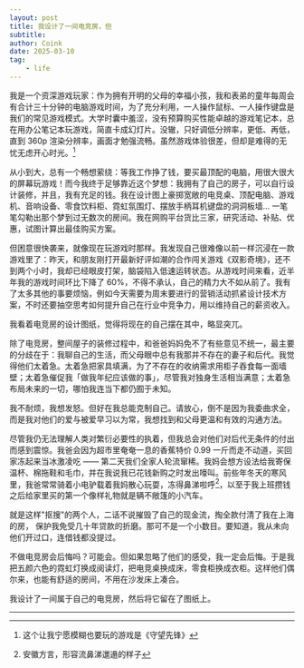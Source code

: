 ```yaml
---
layout: post
title: 我设计了一间电竞房，但
subtitle: 
author: Coink
date: 2025-03-10
tag: 
    - life
---
```


我是一个资深游戏玩家：作为拥有开明的父母的幸福小孩，我和表弟的童年每周会有合计三十分钟的电脑游戏时间，为了充分利用，一人操作鼠标、一人操作键盘是我们的常见游戏模式。大学时囊中羞涩，没有预算购买性能卓越的游戏笔记本，总在用办公笔记本玩游戏，简直卡成幻灯片。没辙，只好调低分辨率，更低、再低，直到 360p 渲染分辨率，画面才勉强流畅。虽然游戏体验很差，但却是难得的无忧无虑开心时光。[^1]

从小到大，总有一个畅想萦绕：等我工作挣了钱，要买最顶配的电脑，用很大很大的屏幕玩游戏！而今我终于足够靠近这个梦想：我拥有了自己的房子，可以自行设计装修，并且，我有充足的钱。我在设计图上豪掷宽敞的电竞桌、顶配电脑、游戏机、音响设备、零食饮料柜、霓虹氛围灯、摆放手柄耳机键盘的洞洞板墙… 一笔笔勾勒出那个梦到过无数次的房间。我在网购平台货比三家，研究活动、补贴、优惠，试图计算出最佳购买方案。

但困意很快袭来，就像现在玩游戏时那样。我发现自己很难像以前一样沉浸在一款游戏里了：昨天，和朋友刚打开最新好评如潮的合作闯关游戏《双影奇境》，还不到两个小时，我却已经眼皮打架，脑袋陷入低速运转状态。从游戏时间来看，近半年我的游戏时间环比下降了 60%，不得不承认，自己的精力大不如从前了。我有了太多其他的事要烦恼，例如今天需要为周末要进行的营销活动抓紧设计技术方案，不时还要抽空思考如何提升自己在行业中竞争力，用以维持自己的薪资收入。

我看着电竞房的设计图纸，觉得将现在的自己摆在其中，略显突兀。

除了电竞房，整间屋子的装修过程中，和爸爸妈妈免不了有些意见不统一，最主要的分歧在于：我聊自己的生活，而父母眼中总有我那并不存在的妻子和后代。我觉得他们太着急。太着急把家具填满，为了不存在的收纳需求用柜子吞食每一面墙壁；太着急催促我「做我年纪应该做的事」，尽管我对独身生活相当满意；太着急布局未来的一切，哪怕我连当下都仍囿于未知。

我不耐烦，我想发怒。但好在我总能克制自己。请放心，倒不是因为我委曲求全，而是我对他们的爱与被爱早习以为常，我想找到和父母更温和有效的沟通方法。

尽管我仍无法理解人类对繁衍必要性的执着，但我总会对他们对后代无条件的付出而感到震惊。我爸会因为超市里奄奄一息的香蕉特价 0.99 一斤而走不动道，买回家冻起来当冰激凌吃 —— 第二天我们全家人轮流窜稀。我妈会想方设法给我寄保温杯、棉拖鞋和毛巾，并在我说我已花钱新购之时发出嚎叫。前些年冬天的寒风里，我爸常常骑着小电驴载着我妈散心玩耍，冻得鼻涕啦呼[^2]，以至于我上班攒钱之后给家里买的第一个像样礼物就是辆不敞篷的小汽车。

就是这样"抠搜"的两个人，二话不说摧毁了自己的现金流，掏全款付清了我在上海的房， 保护我免受几十年贷款的折磨。那可不是一个小数目。要知道，我从未向他们开过口，连借钱都没提过。

不做电竞房会后悔吗？可能会。但如果忽略了他们的感受，我一定会后悔。于是我把五颜六色的霓虹灯换成阅读灯，把电竞桌换成床，零食柜换成衣柜。这样他们偶尔来，也能有舒适的房间，不用在沙发床上凑合。

我设计了一间属于自己的电竞房，然后将它留在了图纸上。


---


[^1]: 这个让我宁愿模糊也要玩的游戏是《守望先锋》

[^2]: 安徽方言，形容流鼻涕邋遢的样子
